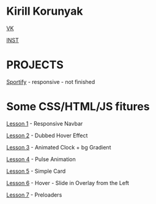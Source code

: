 # Kirill Korunyak

[VK]( https://vk.com/faceless_3 "vk")

[INST]( https://www.instagram.com/__face1ess__ "My in]stagram")

# PROJECTS

[Sportify](https://no-name-px.github.io/Projects/Sportify/) - responsive - not finished

# Some CSS/HTML/JS fitures

[Lesson 1](https://no-name-px.github.io/FITURES/L1%20Responsive%20NavBar/) - Responsive Navbar

[Lesson 2](https://no-name-px.github.io/FITURES/L2%20Dubbed%20Hover%20Effect/) - Dubbed Hover Effect

[Lesson 3](https://no-name-px.github.io/FITURES/L3%20Animated%20Clock/) - Animated Clock + bg Gradient

[Lesson 4](https://no-name-px.github.io/FITURES/L4%20Pulse%20Anim/) - Pulse Animation

[Lesson 5](https://no-name-px.github.io/FITURES/L5%20Simple%20Card/) - Simple Card

[Lesson 6](https://no-name-px.github.io/FITURES/L6%20HoverEffect%20-%20Slide%20in%20Overlay%20from%20the%20Left/) - Hover - Slide in Overlay from the Left

[Lesson 7](https://no-name-px.github.io/FITURES/L7%20PreLoaders/) - Preloaders

